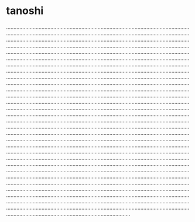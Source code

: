 # tanoshi
............................................................................................................................................................................................................................................................................................................................................................................................................................................................................................................................................................................................................................................................................................................................................................................................................................................................................................................................................................................................................................................................................................................................................................................................................................................................................................................................................................................................................................................................................................................................................................................................................................................................................................................................................................................................................................................................................................................................................................................................................................................................................................................................................................................................................................................................................................................................................................................................................................................................................................................................................................................................................................................................................................................................................................................................................................................................................................................................................................................................................................................................................................................................................................................................................................................................................................................................................................................................................................................................................................................................................................................................................................................................................................................................................................................................................................................................................................................................................................